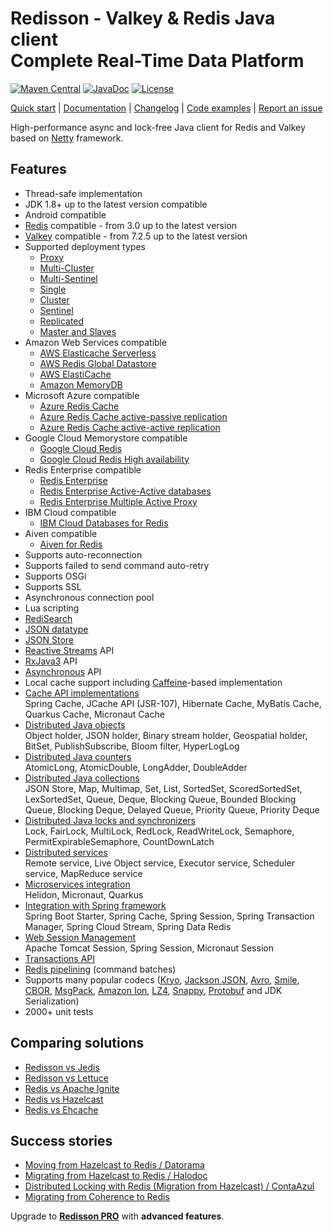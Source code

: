 # Redisson - Valkey & Redis Java client<br/>Complete Real-Time Data Platform
[![Maven Central](https://maven-badges.herokuapp.com/maven-central/org.redisson/redisson/badge.svg)](https://maven-badges.herokuapp.com/maven-central/org.redisson/redisson)
[![JavaDoc](http://www.javadoc.io/badge/org.redisson/redisson.svg)](http://www.javadoc.io/doc/org.redisson/redisson)
[![License](http://img.shields.io/:license-apache-brightgreen.svg)](http://www.apache.org/licenses/LICENSE-2.0.html)

[Quick start](https://redisson.org/docs/getting-started/) | [Documentation](https://redisson.org/docs/) | [Changelog](https://github.com/redisson/redisson/blob/master/CHANGELOG.md) | [Code examples](https://github.com/redisson/redisson-examples) | [Report an issue](https://github.com/redisson/redisson/issues/new)

High-performance async and lock-free Java client for Redis and Valkey based on [Netty](http://netty.io) framework.  


## Features

* Thread-safe implementation
* JDK 1.8+ up to the latest version compatible
* Android compatible
* [Redis](https://redis.io) compatible - from 3.0 up to the latest version
* [Valkey](https://valkey.io) compatible - from 7.2.5 up to the latest version
* Supported deployment types
    * [Proxy](https://redisson.org/docs/configuration/#proxy-mode)
    * [Multi-Cluster](https://redisson.org/docs/configuration/#multi-cluster-mode)
    * [Multi-Sentinel](https://redisson.org/docs/configuration/#multi-sentinel-mode)
    * [Single](https://redisson.org/docs/configuration/#single-mode)
    * [Cluster](https://redisson.org/docs/configuration/#cluster-mode)
    * [Sentinel](https://redisson.org/docs/configuration/#sentinel-mode)
    * [Replicated](https://redisson.org/docs/configuration/#replicated-mode)
    * [Master and Slaves](https://redisson.org/docs/configuration/#master-slave-mode)
* Amazon Web Services compatible
     * [AWS Elasticache Serverless](https://aws.amazon.com/elasticache/features/#Serverless)
     * [AWS Redis Global Datastore](https://docs.aws.amazon.com/AmazonElastiCache/latest/red-ug/Redis-Global-Datastore.html)
     * [AWS ElastiCache](https://docs.aws.amazon.com/AmazonElastiCache/latest/red-ug/WhatIs.html)
     * [Amazon MemoryDB](https://aws.amazon.com/memorydb)
* Microsoft Azure compatible
     * [Azure Redis Cache](https://azure.microsoft.com/en-us/services/cache/)
     * [Azure Redis Cache active-passive replication](https://learn.microsoft.com/en-us/azure/azure-cache-for-redis/cache-how-to-geo-replication)
     * [Azure Redis Cache active-active replication](https://learn.microsoft.com/en-us/azure/azure-cache-for-redis/cache-how-to-active-geo-replication)
* Google Cloud Memorystore compatible
     * [Google Cloud Redis](https://cloud.google.com/memorystore/docs/redis/)
     * [Google Cloud Redis High availability](https://cloud.google.com/memorystore/docs/redis/high-availability)
* Redis Enterprise compatible
     * [Redis Enterprise](https://redis.com/redis-enterprise/)
     * [Redis Enterprise Active-Active databases](https://docs.redis.com/latest/rs/databases/active-active/get-started/)
     * [Redis Enterprise Multiple Active Proxy](https://docs.redis.com/latest/rs/databases/configure/proxy-policy/#about-multiple-active-proxy-support)
* IBM Cloud compatible
     * [IBM Cloud Databases for Redis](https://www.ibm.com/cloud/databases-for-redis)
* Aiven compatible
     * [Aiven for Redis](https://aiven.io/redis)
* Supports auto-reconnection  
* Supports failed to send command auto-retry  
* Supports OSGi  
* Supports SSL  
* Asynchronous connection pool  
* Lua scripting  
* [RediSearch](https://redisson.org/docs/data-and-services/services/#redisearch-service)
* [JSON datatype](https://redisson.org/docs/data-and-services/objects/#json-object-holder)
* [JSON Store](https://redisson.org/docs/data-and-services/collections/#json-store) 
* [Reactive Streams](https://redisson.org/docs/api-models/#reactive-api) API  
* [RxJava3](https://redisson.org/docs/api-models/#rxjava-api) API  
* [Asynchronous](https://redisson.org/docs/api-models/#synchronous-and-asynchronous-api) API  
* Local cache support including [Caffeine](https://github.com/ben-manes/caffeine)-based implementation
* [Cache API implementations](https://redisson.org/docs/cache-api-implementations)  
    Spring Cache, JCache API (JSR-107), Hibernate Cache, MyBatis Cache, Quarkus Cache, Micronaut Cache
* [Distributed Java objects](https://redisson.org/docs/data-and-services/objects)  
    Object holder, JSON holder, Binary stream holder, Geospatial holder, BitSet, PublishSubscribe, Bloom filter, HyperLogLog
* [Distributed Java counters](https://redisson.org/docs/data-and-services/counters)  
    AtomicLong, AtomicDouble, LongAdder, DoubleAdder
* [Distributed Java collections](https://redisson.org/docs/data-and-services/collections)  
    JSON Store, Map, Multimap, Set, List, SortedSet, ScoredSortedSet, LexSortedSet, Queue, Deque, Blocking Queue, Bounded Blocking Queue, Blocking Deque, Delayed Queue, Priority Queue, Priority Deque
* [Distributed Java locks and synchronizers](https://redisson.org/docs/data-and-services/locks-and-synchronizers)  
    Lock, FairLock, MultiLock, RedLock, ReadWriteLock, Semaphore, PermitExpirableSemaphore, CountDownLatch
* [Distributed services](https://redisson.org/docs/data-and-services/services)  
    Remote service, Live Object service, Executor service, Scheduler service, MapReduce service
* [Microservices integration](https://redisson.org/docs/microservices-integration)  
    Helidon, Micronaut, Quarkus
* [Integration with Spring framework](https://redisson.org/docs/integration-with-spring)  
    Spring Boot Starter, Spring Cache, Spring Session, Spring Transaction Manager, Spring Cloud Stream, Spring Data Redis
* [Web Session Management](https://redisson.org/docs/web-session-management)  
    Apache Tomcat Session, Spring Session, Micronaut Session
* [Transactions API](https://redisson.org/docs/transactions)
* [Redis pipelining](https://redisson.org/docs/pipelining) (command batches)
* Supports many popular codecs ([Kryo](https://github.com/EsotericSoftware/kryo), [Jackson JSON](https://github.com/FasterXML/jackson), [Avro](http://avro.apache.org/), [Smile](http://wiki.fasterxml.com/SmileFormatSpec), [CBOR](http://cbor.io/), [MsgPack](http://msgpack.org/), [Amazon Ion](https://amzn.github.io/ion-docs/), [LZ4](https://github.com/jpountz/lz4-java), [Snappy](https://github.com/xerial/snappy-java), [Protobuf](https://github.com/protocolbuffers/protobuf) and JDK Serialization)
* 2000+ unit tests  

## Comparing solutions
- [Redisson vs Jedis](https://redisson.org/feature-comparison-redisson-vs-jedis.html)
- [Redisson vs Lettuce](https://redisson.org/feature-comparison-redisson-vs-lettuce.html)
- [Redis vs Apache Ignite](https://redisson.org/feature-comparison-redis-vs-ignite.html)
- [Redis vs Hazelcast](https://redisson.org/feature-comparison-redis-vs-hazelcast.html)
- [Redis vs Ehcache](https://redisson.org/feature-comparison-redis-vs-ehcache.html)

## Success stories

- [Moving from Hazelcast to Redis  /  Datorama](https://engineering.datorama.com/moving-from-hazelcast-to-redis-b90a0769d1cb)  
- [Migrating from Hazelcast to Redis  /  Halodoc](https://blogs.halodoc.io/why-and-how-we-move-from-hazelcast-to-redis-2/)
- [Distributed Locking with Redis (Migration from Hazelcast)  /  ContaAzul](https://carlosbecker.com/posts/distributed-locks-redis/)  
- [Migrating from Coherence to Redis](https://www.youtube.com/watch?v=JF5R2ucKTEg)  

Upgrade to __[Redisson PRO](https://redisson.pro)__ with **advanced features**.
